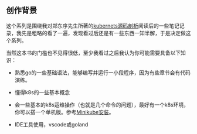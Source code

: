 ## 创作背景

这个系列是围绕我对郑东序先生所著的[kubernets源码剖析](https://e.jd.com/30623387.html)阅读后的一些笔记记录，我先是粗略的看了一遍，发现看过后还是有一些东西一知半解，于是决定做这个系列。

当然这本书的门槛也不见得很低，至少我看过之后我认为你可能需要具备以下知识：

- 熟悉go的一些基础语法，能够编写并运行一小段程序，因为有些章节会有代码演练。
- 懂得k8s的一些基本概念
- 会一些基本的k8s运维操作（也就是几个命令的问题），最好有一个k8s环境，你可以搭一个单机版。参考[Minikube安装](./Minikube/README.md)。

- IDE工具使用，vscode或goland